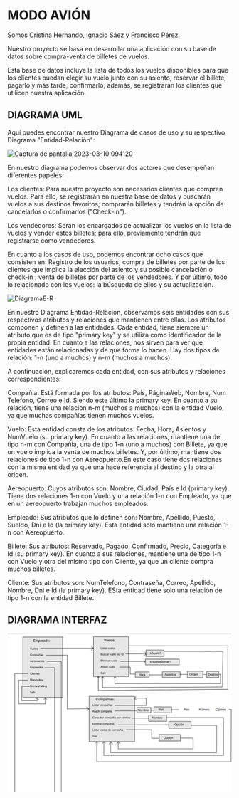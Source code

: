  # **MODO AVIÓN**

Somos Cristina Hernando, Ignacio Sáez y Francisco Pérez.

Nuestro proyecto se basa en desarrollar una aplicación con su base de datos sobre compra-venta de billetes de vuelos.

Esta base de datos incluye la lista de todos los vuelos disponibles para que los clientes puedan elegir su vuelo junto con su asiento, reservar el billete, pagarlo y más tarde, confirmarlo; además, se registrarán los clientes que utilicen nuestra aplicación.

## **DIAGRAMA UML**

Aquí puedes encontrar nuestro Diagrama de casos de uso y su respectivo Diagrama "Entidad-Relación":

![Captura de pantalla 2023-03-10 094120](https://user-images.githubusercontent.com/72651303/224269435-0ec7b577-3add-4ccf-b2c0-1d091ce7f20a.png)

En nuestro diagrama podemos observar dos actores que desempeñan diferentes papeles:

Los clientes: Para nuestro proyecto son necesarios clientes que compren vuelos. Para ello, se registrarán en nuestra base de datos y buscarán vuelos a sus destinos favoritos; comprarán billetes y tendrán la opción de cancelarlos o confirmarlos ("Check-in").

Los vendedores: Serán los encargados de actualizar los vuelos en la lista de vuelos y vender estos billetes; para ello, previamente tendrán que registrarse como vendedores.

En cuanto a los casos de uso, podemos encontrar ocho casos que consisten en: Registro de los usuarios, compra de billetes por parte de los clientes que implica la elección del asiento y su posible cancelación o check-in ; venta de billetes por parte de los vendedores. Y por último, todo lo relacionado con los vuelos: la búsqueda de ellos y su actualización.


![DiagramaE-R](https://user-images.githubusercontent.com/72651303/224279100-6cc42d11-a8aa-4768-a6e3-999d5c735026.png)

En nuestro Diagrama Entidad-Relacion, observamos seis entidades con sus respectivos atributos y relaciones que mantienen entre ellas. Los atributos componen y definen a las entidades. Cada entidad, tiene siempre un atributo que es de tipo "primary key" y se utiliza como identificador de la propia entidad. En cuanto a las relaciones, nos sirven para ver que entidades están relacionadas y de que forma lo hacen. Hay dos tipos de relación: 1-n (uno a muchos) y n-m (muchos a muchos).

A continuación, explicaremos cada entidad, con sus atributos y relaciones correspondientes:

Compañia: Está formada por los atributos: País, PáginaWeb, Nombre, Num Telefono, Correo e Id. Siendo este último la primary key. En cuanto a su relación, tiene una relacion n-m (muchos a muchos) con la entidad Vuelo, ya que muchas compañías tienen muchos vuelos.

Vuelo: Esta entidad consta de los atributos: Fecha, Hora, Asientos y NumVuelo (su primary key). En cuanto a las relaciones, mantiene una de tipo n-m con Compañia, una de tipo 1-n (uno a muchos) con Billete, ya que un vuelo implica la venta de muchos billetes. Y, por último, mantiene dos relaciones de tipo 1-n con Aereopuerto.En este caso tiene dos relaciones con la misma entidad ya que una hace referencia al destino y la otra al origen.

Aereopuerto: Cuyos atributos son: Nombre, Ciudad, País e Id (primary key). Tiene dos relaciones 1-n con Vuelo y una relación 1-n con Empleado, ya que en un aereopuerto trabajan muchos empleados.

Empleado: Sus atributos que lo definen son: Nombre, Apellido, Puesto, Sueldo, Dni e Id (la primary key). Esta entidad solo mantiene una relación 1-n con Aereopuerto.

Billete: Sus atributos: Reservado, Pagado, Confirmado, Precio, Categoría e Id (su primary key). En cuanto a sus relaciones, mantiene una de tipo 1-n con Vuelo y otra del mismo tipo con Cliente, ya que un cliente compra muchos billetes.

Cliente: Sus atributos son: NumTelefono, Contraseña, Correo, Apellido, Nombre, Dni e Id (la primary key). ESta entidad tiene solo una relación de tipo 1-n con la entidad Billete.


## **DIAGRAMA INTERFAZ**

![DiagramaInterfaz1](https://github.com/NACHOSAEZ/ProyectoTis/blob/main/doc/DiagramaInterfaz1.png)
